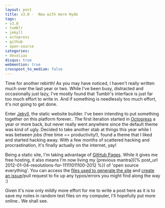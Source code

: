 ```yaml
---
layout: post
title: v3.0 -  Now with more Hyde
tags:
- v3.0
- tumblr
- jekyll
- octopress
- github
- open-source
categories:
- devalias
disqus: true
webmention: true
crosspost_to_medium: false
---
```

Time for another rebirth! As you may have noticed, I haven't really written much over the last year or two. While I've been busy, distracted and occasionally just lazy, I've mostly found that Tumblr's interface is just far too much effort to write in. And if something is needlessly too much effort, it's not going to get done.

Enter [Jekyll](https://jekyllrb.com/), the static website builder. I've been intending to put something together on this platform forever.. The first iteration started in [Octopress](http://octopress.org/) a year or more back, but never really went anywhere since the default theme was kind of ugly. Decided to take another stab at things this year while I was between jobs (free time == productivity!), found a theme that I liked and started hacking away. With a few months of scattered hacking and procrastination, it's finally actually on the internet, yay!

Being a static site, I'm taking advantage of [GitHub Pages](https://pages.github.com/). While it gives me free hosting, it also means I'm now living my [previous mantra]({% post_url 2012-01-04-resolutions-for-11111011100-2012 %}) of 'open source everything'. You can access the [files used to generate the site](https://github.com/alias1/devalias.net) and [create an issue](https://github.com/alias1/devalias.net/issues)/pull request to fix up any typos/errors you might find along the way :)

Given it's now only mildly more effort for me to write a post here as it is to save my notes in random text files on my computer, I'll hopefully put more online.. We shall see.